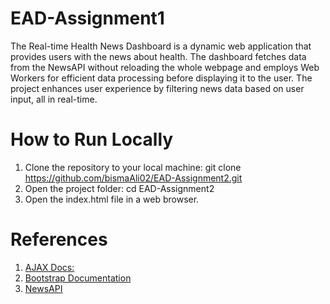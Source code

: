 # EAD-Assignment1
The Real-time Health News Dashboard is a dynamic web application that provides users with the news about health. The dashboard fetches data from the NewsAPI without reloading the whole webpage and employs Web Workers for efficient data processing before displaying it to the user. The project enhances user experience by filtering news data based on user input, all in real-time.
# How to Run Locally
1. Clone the repository to your local machine:
       git clone https://github.com/bismaAli02/EAD-Assignment2.git
2. Open the project folder:
       cd EAD-Assignment2
3. Open the index.html file in a web browser.

# References
1. [AJAX Docs:](https://www.w3schools.com/xml/ajax_intro.asp)
2. [Bootstrap Documentation](https://getbootstrap.com/docs/5.3/getting-started/introduction/)
3. [NewsAPI](https://saurav.tech/NewsAPI)
